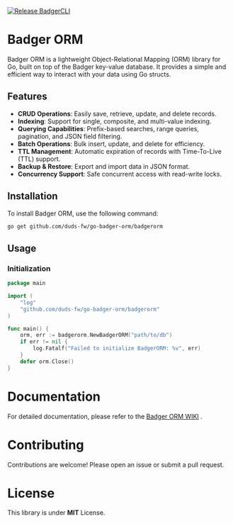 [![Release BadgerCLI](https://github.com/duds-fw/go-badger-orm/actions/workflows/release.yml/badge.svg)](https://github.com/duds-fw/go-badger-orm/actions/workflows/release.yml)

# Badger ORM

Badger ORM is a lightweight Object-Relational Mapping (ORM) library for Go, built on top of the Badger key-value database. It provides a simple and efficient way to interact with your data using Go structs.

## Features

- **CRUD Operations**: Easily save, retrieve, update, and delete records.
- **Indexing**: Support for single, composite, and multi-value indexing.
- **Querying Capabilities**: Prefix-based searches, range queries, pagination, and JSON field filtering.
- **Batch Operations**: Bulk insert, update, and delete for efficiency.
- **TTL Management**: Automatic expiration of records with Time-To-Live (TTL) support.
- **Backup & Restore**: Export and import data in JSON format.
- **Concurrency Support**: Safe concurrent access with read-write locks.

## Installation

To install Badger ORM, use the following command:

```bash
go get github.com/duds-fw/go-badger-orm/badgerorm
```

## Usage

### Initialization

```go
package main

import (
	"log"
	"github.com/duds-fw/go-badger-orm/badgerorm"
)

func main() {
	orm, err := badgerorm.NewBadgerORM("path/to/db")
	if err != nil {
		log.Fatalf("Failed to initialize BadgerORM: %v", err)
	}
	defer orm.Close()
}
```

# Documentation

For detailed documentation, please refer to the [Badger ORM WIKI](https://github.com/duds-fw/go-badger-orm/wiki)
.

# Contributing

Contributions are welcome! Please open an issue or submit a pull request.

# License

This library is under **MIT** License.
